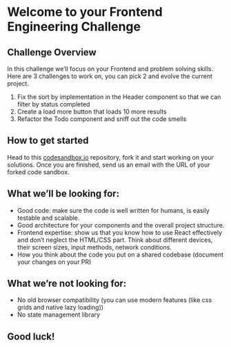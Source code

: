 # Welcome to your Frontend Engineering Challenge


## Challenge Overview

In this challenge we’ll focus on your Frontend and problem solving skills. Here are 3 challenges to work on, you can pick 2 and evolve the current project.

1. Fix the sort by implementation in the Header component so that we can filter by status completed
2. Create a load more button that loads 10 more results
3. Refactor the Todo component and sniff out the code smells



## How to get started

Head to this [codesandbox.io](https://codesandbox.io/s/engineering-assignment-487bnf) repository, fork it and start working on your solutions. Once you are finished, send us an email with the URL of your forked code sandbox.

## What we’ll be looking for:
- Good code: make sure the code is well written for humans, is easily testable and scalable.
- Good architecture for your components and the overall project structure.
- Frontend expertise: show us that you know how to use React effectively and don’t neglect the HTML/CSS part. Think about different devices, their screen sizes, input methods, network conditions. 
- How you think about the code you put on a shared codebase (document your changes on your PR)

## What we’re not looking for:
- No old browser compatibility (you can use modern features (like css grids and native lazy loading))
- No state management library

## Good luck!
